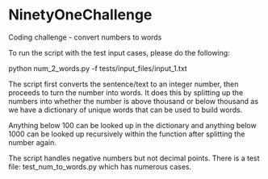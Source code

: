 # NinetyOneChallenge
Coding challenge - convert numbers to words

To run the script with the test input cases, please do the following:

  python num_2_words.py -f tests/input_files/input_1.txt
  
The script first converts the sentence/text to an integer number, then proceeds to turn the number into words.
It does this by splitting up the numbers into whether the number is above thousand or below thousand as we have a dictionary of unique words that can be used to build words.

Anything below 100 can be looked up in the dictionary and anything below 1000 can be looked up recursively within the function after splitting the number again. 

The script handles negative numbers but not decimal points. There is a test file: test_num_to_words.py which has numerous cases.

